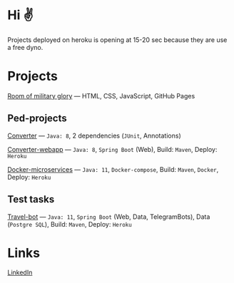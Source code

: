 # Hi ✌
Projects deployed on heroku is opening at 15-20 sec because they are use a free dyno.

# Projects
[Room of military glory] — HTML, CSS, JavaScript, GitHub Pages

[Room of military glory]:https://github.com/EgorKrivosheev/school13grodno.github.io

## Ped-projects
[Converter] — `Java: 8`, 2 dependencies (`JUnit`, Annotations)

[Converter-webapp] — `Java: 8`, `Spring Boot` (Web), Build: `Maven`, Deploy: `Heroku`

[Docker-microservices] — `Java: 11`, `Docker-compose`, Build: `Maven`, `Docker`, Deploy: `Heroku`

[Converter]:https://github.com/EgorKrivosheev/converter
[Converter-webapp]:https://github.com/EgorKrivosheev/converter-webapp
[Docker-microservices]:https://github.com/EgorKrivosheev/docker-microservices

## Test tasks
[Travel-bot] — `Java: 11`, `Spring Boot` (Web, Data, TelegramBots), Data (`Postgre SQL`), Build: `Maven`, Deploy: `Heroku`

[Travel-bot]:https://github.com/EgorKrivosheev/travel-bot

# Links
[LinkedIn]

[LinkedIn]:https://www.linkedin.com/in/egorkrivosheev/
